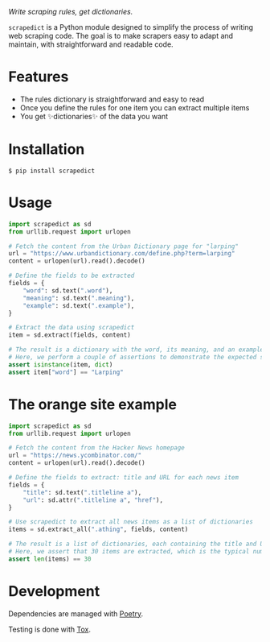*Write scraping rules, get dictionaries.*

`scrapedict` is a Python module designed to simplify the process of writing web scraping code. The goal is to make scrapers easy to adapt and maintain, with straightforward and readable code.


# Features

- The rules dictionary is straightforward and easy to read
- Once you define the rules for one item you can extract multiple items
- You get ✨dictionaries✨ of the data you want


# Installation

```$ pip install scrapedict```


# Usage

```python
import scrapedict as sd
from urllib.request import urlopen

# Fetch the content from the Urban Dictionary page for "larping"
url = "https://www.urbandictionary.com/define.php?term=larping"
content = urlopen(url).read().decode()

# Define the fields to be extracted
fields = {
    "word": sd.text(".word"),
    "meaning": sd.text(".meaning"),
    "example": sd.text(".example"),
}

# Extract the data using scrapedict
item = sd.extract(fields, content)

# The result is a dictionary with the word, its meaning, and an example usage.
# Here, we perform a couple of assertions to demonstrate the expected structure and content.
assert isinstance(item, dict)
assert item["word"] == "Larping"
```


# The orange site example

```python
import scrapedict as sd
from urllib.request import urlopen

# Fetch the content from the Hacker News homepage
url = "https://news.ycombinator.com/"
content = urlopen(url).read().decode()

# Define the fields to extract: title and URL for each news item
fields = {
    "title": sd.text(".titleline a"),
    "url": sd.attr(".titleline a", "href"),
}

# Use scrapedict to extract all news items as a list of dictionaries
items = sd.extract_all(".athing", fields, content)

# The result is a list of dictionaries, each containing the title and URL of a news item.
# Here, we assert that 30 items are extracted, which is the typical number of news items on the Hacker News homepage.
assert len(items) == 30
```


# Development

Dependencies are managed with [Poetry](https://python-poetry.org/).

Testing is done with [Tox](https://tox.readthedocs.io/en/latest/).
